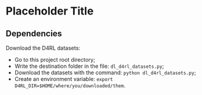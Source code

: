 # Placeholder Title

## Dependencies

Download the D4RL datasets:
- Go to this project root directory;
- Write the destination folder in the file: `dl_d4rl_datasets.py`;
- Download the datasets with the command: `python dl_d4rl_datasets.py`;
- Create an environment variable: `export D4RL_DIR=$HOME/where/you/downloaded/them`.
